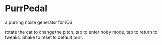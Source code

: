 # PurrPedal

a purring noise generator for iOS

rotate the cat to change the pitch, tap to enter noisy mode, tap to return to tweaks. Shake to reset to default purr.
